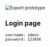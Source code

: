 ![Export prototype](https://github.com/SE1410-SWE102-Summer2020/SE1410-SWE102-Summer2020.github.io/workflows/Export%20prototype/badge.svg)

## Login page

```
username: admin
password: 123456
```
